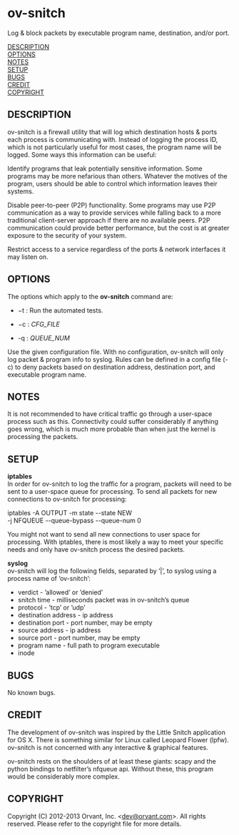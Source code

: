 # ov-snitch

Log & block packets by executable program name, destination, and/or port.

[DESCRIPTION](#DESCRIPTION)  
[OPTIONS](#OPTIONS)  
[NOTES](#NOTES)  
[SETUP](#SETUP)  
[BUGS](#BUGS)  
[CREDIT](#CREDIT)  
[COPYRIGHT](#COPYRIGHT)

## DESCRIPTION

ov-snitch is a firewall utility that will log which destination
hosts & ports each process is communicating with. Instead of
logging the process ID, which is not particularly useful for most
cases, the program name will be logged. Some ways this information
can be useful:

Identify programs that leak potentially sensitive information. Some
programs may be more nefarious than others. Whatever the motives of
the program, users should be able to control which information
leaves their systems.

Disable peer-to-peer (P2P) functionality. Some programs may use P2P
communication as a way to provide services while falling back to a
more traditional client-server approach if there are no available
peers. P2P communication could provide better performance, but the
cost is at greater exposure to the security of your system.

Restrict access to a service regardless of the ports & network
interfaces it may listen on.

## OPTIONS

The options which apply to the **ov-snitch** command are:

* −t : Run the automated tests.

* −c : *CFG\_FILE*

* -q : *QUEUE_NUM*

Use the given configuration file. With no configuration, ov-snitch
will only log packet & program info to syslog. Rules can be defined
in a config file (-c) to deny packets based on destination
address, destination port, and executable program name.

## NOTES

It is not recommended to have critical traffic go through a
user-space process such as this. Connectivity could suffer
considerably if anything goes wrong, which is much more probable
than when just the kernel is processing the packets.

## SETUP

**iptables**   
In order for ov-snitch to log the traffic for a program, packets
will need to be sent to a user-space queue for processing. To send
all packets for new connections to ov-snitch for processing:

iptables -A OUTPUT -m state --state NEW \
    -j NFQUEUE --queue-bypass --queue-num 0

You might not want to send all new connections to user space for
processing. With iptables, there is most likely a way to meet your
specific needs and only have ov-snitch process the desired
packets.

**syslog**   
ov-snitch will log the following fields, separated by ’|’, to
syslog using a process name of ’ov-snitch’:

* verdict - ’allowed’ or ’denied’   
* snitch time - milliseconds packet was in ov-snitch’s queue   
* protocol - ’tcp’ or ’udp’   
* destination address - ip address   
* destination port - port number, may be empty   
* source address - ip address   
* source port - port number, may be empty   
* program name - full path to program executable   
* inode

## BUGS

No known bugs.

## CREDIT

The development of ov-snitch was inspired by the Little Snitch
application for OS X. There is something similar for Linux called
Leopard Flower (lpfw). ov-snitch is not concerned with any
interactive & graphical features.

ov-snitch rests on the shoulders of at least these giants: scapy
and the python bindings to netfilter’s nfqueue api. Without these,
this program would be considerably more complex.

## COPYRIGHT

Copyright (C) 2012-2013 Orvant, Inc. <dev@orvant.com\>. All rights
reserved. Please refer to the copyright file for more details.
